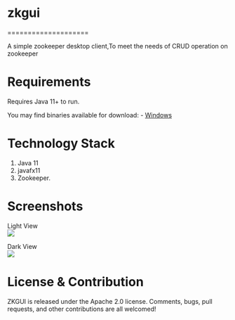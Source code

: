# zkgui
====================

A simple zookeeper desktop client,To meet the needs of CRUD operation on zookeeper

Requirements
====================
Requires Java 11+ to run.

You may find binaries available for download:  - [Windows](https://github.com/zhangtr/zkgui/releases/download/1.0/zkgui.zip)


Technology Stack
====================

1. Java 11
2. javafx11
3. Zookeeper.

Screenshots
====================

Light View
<br/>
<img src="https://raw.github.com/zhangtr/zkgui/master/images/screenshot-light.png"/>
<br/>

Dark View
<br/>
<img src="https://raw.github.com/zhangtr/zkgui/master/images/screenshot-dark.png"/>
<br/>

License & Contribution
====================

ZKGUI is released under the Apache 2.0 license. Comments, bugs, pull requests, and other contributions are all welcomed!
